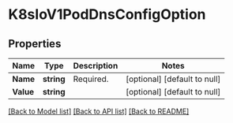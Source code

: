 # K8sIoV1PodDnsConfigOption

## Properties
Name | Type | Description | Notes
------------ | ------------- | ------------- | -------------
**Name** | **string** | Required. | [optional] [default to null]
**Value** | **string** |  | [optional] [default to null]

[[Back to Model list]](../README.md#documentation-for-models) [[Back to API list]](../README.md#documentation-for-api-endpoints) [[Back to README]](../README.md)


